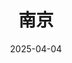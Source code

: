 ---
title: 南京
date: 2025-04-04
weight: 3
resources:
    - src: DSC00842_cover.JPG
      params:
          cover: true
---